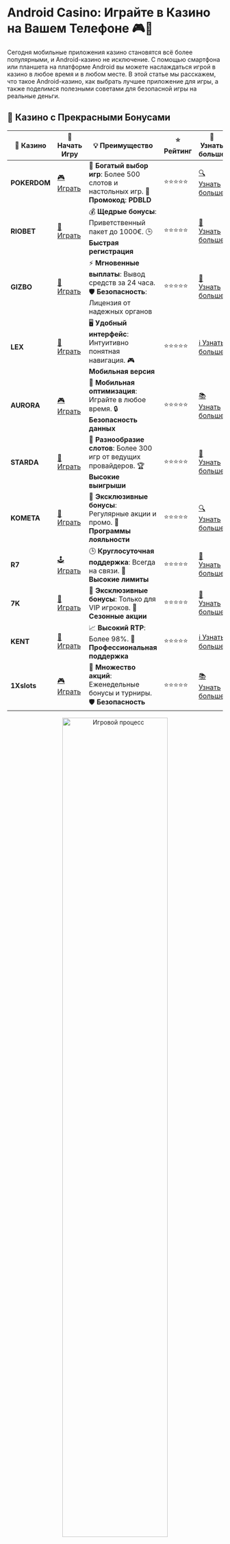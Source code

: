 # Android Casino: Играйте в Казино на Вашем Телефоне 🎮📱

Сегодня мобильные приложения казино становятся всё более популярными, и Android-казино не исключение. С помощью смартфона или планшета на платформе Android вы можете наслаждаться игрой в казино в любое время и в любом месте. В этой статье мы расскажем, что такое Android-казино, как выбрать лучшее приложение для игры, а также поделимся полезными советами для безопасной игры на реальные деньги.

## 🌟 Казино с Прекрасными Бонусами

| 🎲 **Казино** | 🔗 **Начать Игру** | 💡 **Преимущество** | ⭐ **Рейтинг** | 🔗 **Узнать больше** |
|--------------|---------------------|---------------------|----------------|----------------------|
| **POKERDOM**  | [🎮 Играть](https://brandplay.link/4k77v2yx) | 🎉 **Богатый выбор игр**: Более 500 слотов и настольных игр. 🎁 **Промокод**: **PDBLD** | ⭐⭐⭐⭐⭐ | [🔍 Узнать больше](https://brandplay.link/4k77v2yx) |
| **RIOBET**    | [🎰 Играть](https://brandplay.link/7xBLTPyj) | 💰 **Щедрые бонусы**: Приветственный пакет до 1000€. 🕒 **Быстрая регистрация** | ⭐⭐⭐⭐⭐ | [📖 Узнать больше](https://brandplay.link/7xBLTPyj) |
| **GIZBO**     | [🎲 Играть](https://brandplay.link/bprXw4YV) | ⚡ **Мгновенные выплаты**: Вывод средств за 24 часа. 🛡️ **Безопасность**: Лицензия от надежных органов | ⭐⭐⭐⭐⭐ | [📝 Узнать больше](https://brandplay.link/bprXw4YV) |
| **LEX**       | [🤑 Играть](https://brandplay.link/zW4hdDFV) | 🖥️ **Удобный интерфейс**: Интуитивно понятная навигация. 🎮 **Мобильная версия** | ⭐⭐⭐⭐⭐ | [ℹ️ Узнать больше](https://brandplay.link/zW4hdDFV) |
| **AURORA**    | [🎮 Играть](https://10trafic-stat2.com/click/668546556bcc6313411604bd/6766/13032/subaccount) | 📱 **Мобильная оптимизация**: Играйте в любое время. 🔒 **Безопасность данных** | ⭐⭐⭐⭐⭐ | [📚 Узнать больше](https://10trafic-stat2.com/click/668546556bcc6313411604bd/6766/13032/subaccount) |
| **STARDА**    | [🎯 Играть](https://brandplay.link/fB7xwRFL) | 🎰 **Разнообразие слотов**: Более 300 игр от ведущих провайдеров. 🏆 **Высокие выигрыши** | ⭐⭐⭐⭐⭐ | [🔎 Узнать больше](https://brandplay.link/fB7xwRFL) |
| **KOMETA**    | [🎰 Играть](https://brandplay.link/8ZymQJV8) | 🎁 **Эксклюзивные бонусы**: Регулярные акции и промо. 🔄 **Программы лояльности** | ⭐⭐⭐⭐⭐ | [🔍 Узнать больше](https://brandplay.link/8ZymQJV8) |
| **R7**        | [🕹️ Играть](https://brandplay.link/bMd3Yjsw) | 🕒 **Круглосуточная поддержка**: Всегда на связи. 💸 **Высокие лимиты** | ⭐⭐⭐⭐⭐ | [📖 Узнать больше](https://brandplay.link/bMd3Yjsw) |
| **7K**        | [🎲 Играть](https://brandplay.link/BvQyFShp) | 🌟 **Эксклюзивные бонусы**: Только для VIP игроков. 🎉 **Сезонные акции** | ⭐⭐⭐⭐⭐ | [📝 Узнать больше](https://brandplay.link/BvQyFShp) |
| **KENT**      | [🤑 Играть](https://brandplay.link/Fv2WP3js) | 📈 **Высокий RTP**: Более 98%. 💼 **Профессиональная поддержка** | ⭐⭐⭐⭐⭐ | [ℹ️ Узнать больше](https://brandplay.link/Fv2WP3js) |
| **1Xslots**   | [🎮 Играть](https://brandplay.link/hSB1khtr) | 🎉 **Множество акций**: Еженедельные бонусы и турниры. 🛡️ **Безопасность** | ⭐⭐⭐⭐⭐ | [📚 Узнать больше](https://brandplay.link/hSB1khtr) |

<div align="center"> <img src="https://i.pinimg.com/originals/1d/b3/25/1db325483acbe642c6d4e6fdd73a4988.gif" alt="Игровой процесс" width="70%"> </div>
---

## 🚀 Быстрые Выигрыши и Поддержка

| 🎲 **Казино** | 🔗 **Начать Игру** | 💡 **Преимущество** | ⭐ **Рейтинг** | 🔗 **Узнать больше** |
|--------------|---------------------|---------------------|----------------|----------------------|
| **GAMA**      | [🎯 Играть](https://brandplay.link/j6NMKsDz) | 🔍 **Интуитивный интерфейс**: Легкость использования. 🏅 **Престижные турниры** | ⭐⭐⭐⭐☆ | [🔎 Узнать больше](https://brandplay.link/j6NMKsDz) |
| **ONION**     | [🎰 Играть](https://brandplay.link/zBGRVpQ9) | 🤑 **Низкие ставки**: Идеально для начинающих. 🔄 **Быстрые выводы** | ⭐⭐⭐⭐☆ | [🔍 Узнать больше](https://brandplay.link/zBGRVpQ9) |
| **ЧЕМПИОН**   | [🕹️ Играть](https://temon-gter.cfd/go/lRq?p80412p304504pcc44t17455) | 🏅 **Лояльная программа**: Награды за активность. 🎁 **Ежемесячные бонусы** | ⭐⭐⭐⭐☆ | [📖 Узнать больше](https://temon-gter.cfd/go/lRq?p80412p304504pcc44t17455) |
| **VAVADA**    | [🎲 Играть](https://vavadapartner.pro/?promo=ea5c9275-6854-4505-94fc-95ab18221945-linkb2) | 🚀 **Быстрая регистрация**: Начните играть мгновенно. 🔐 **Безопасные транзакции** | ⭐⭐⭐⭐☆ | [📝 Узнать больше](https://vavadapartner.pro/?promo=ea5c9275-6854-4505-94fc-95ab18221945-linkb2) |
| **FRIENDS**   | [🤑 Играть](https://gofriends.mba/linkb2) | 🤝 **Социальные игры**: Играйте с друзьями. 🌐 **Мультиплатформенность** | ⭐⭐⭐⭐☆ | [ℹ️ Узнать больше](https://gofriends.mba/linkb2) |
| **1WIN**      | [🎮 Играть](https://brandplay.link/smXVpBbG) | 🏆 **Спортивные ставки**: Широкий выбор видов спорта. 💵 **Высокие коэффициенты** | ⭐⭐⭐⭐☆ | [📚 Узнать больше](https://brandplay.link/smXVpBbG) |
| **DRIP**      | [🎯 Играть](https://drp-ircp01.com/c07e6a3db) | 🌐 **Инновационные игры**: Новейшие игровые технологии. 🛡️ **Высокая безопасность** | ⭐⭐⭐⭐☆ | [🔎 Узнать больше](https://drp-ircp01.com/c07e6a3db) |
| **JOYCASINO** | [🎰 Играть](https://rpc30.call2me.pro/?/ru/registration?apkpop=0&partner=p24970p3291217pc98f) | 🎁 **Приятные бонусы**: Ежедневные акции и подарки. 🕹️ **Разнообразие игр** | ⭐⭐⭐⭐☆ | [🔍 Узнать больше](https://rpc30.call2me.pro/?/ru/registration?apkpop=0&partner=p24970p3291217pc98f) |
| **PLAYFORTUNA** | [🎮 Играть](https://fortunapromo.net/alt/playfortuna/registration?0dc4a9362a71feb7e3f165fb8e766f70) | 🎉 **Регулярные акции**: Бонусы, фриспины и многое другое. 🏅 **Турниры** | ⭐⭐⭐⭐☆ | [📚 Узнать больше](https://fortunapromo.net/alt/playfortuna/registration?0dc4a9362a71feb7e3f165fb8e766f70) |
| **SYKAA**     | [🤑 Играть](https://s-two-way.com/?source=linkb2&pid=30697) | 💸 **Доступные ставки**: Идеально для новичков. 🎁 **Щедрые бонусы** | ⭐⭐⭐⭐☆ | [🔍 Узнать больше](https://s-two-way.com/?source=linkb2&pid=30697) |

<div align="center"> <img src="https://i.pinimg.com/originals/1d/b3/25/1db325483acbe642c6d4e6fdd73a4988.gif" alt="Игровой процесс" width="70%"> </div>

![Android Casino](https://i.pinimg.com/originals/a9/29/6e/a9296ea1cf6a7c20a985e593451f0323.png)

## Что Такое Android Casino? 📱

Android-казино — это мобильные версии онлайн-казино, которые можно установить на устройства с операционной системой Android. Эти приложения позволяют играть в различные азартные игры, включая игровые автоматы, покер, блэкджек, рулетку и многие другие, прямо на вашем телефоне. Благодаря мобильной версии, пользователи могут играть в казино не только с компьютера, но и с мобильных устройств, получая полную свободу выбора.

### Почему Играть в Android Casino? 🤔

1. **Удобство**: С помощью мобильного устройства вы можете играть в казино в любое время и в любом месте, будь то дома, в транспорте или на отдыхе.
2. **Широкий Выбор Игр**: В Android-казино обычно представлены все популярные игры, доступные в десктопных версиях казино.
3. **Бонусы и Акции**: Многие Android-казино предлагают специальные бонусы и акции для мобильных игроков, включая бесплатные вращения и бонусы за депозит.
4. **Простота и Доступность**: Мобильные приложения просты в использовании, и многие из них могут быть установлены всего за несколько минут.

## Как Скачать и Установить Android Casino? 📥

1. **Выберите Казино** 🏆

Прежде всего, выберите надежное и лицензированное онлайн-казино с Android-приложением. Убедитесь, что казино имеет положительные отзывы, хорошую репутацию и поддерживает безопасные методы оплаты.

2. **Скачайте Приложение** 📲

Перейдите на официальный сайт казино или в Google Play Store и скачайте приложение. Некоторые казино могут не быть доступны в Google Play, но тогда можно скачать файл APK напрямую с сайта казино.

3. **Установите Приложение** 🔧

После того как вы скачаете файл, установите его на свой смартфон. Если вы скачиваете файл APK, не забудьте включить разрешение на установку приложений из неизвестных источников в настройках вашего устройства.

4. **Зарегистрируйтесь или Войдите** 🔑

Если у вас уже есть аккаунт в казино, войдите в него. Если нет — зарегистрируйтесь, чтобы начать играть.

## Какие Игры Доступны в Android Казино? 🎰

Мобильные Android-казино предлагают широкий выбор азартных игр, включая:

- **Игровые Автоматы**: Популярные слоты, включая новинки и классические игры с бонусами и джекпотами.
- **Рулетка**: Европейская, американская и французская рулетки с возможностью ставок на реальные деньги.
- **Блэкджек**: Классическая игра с картами, доступная с различными вариантами правил.
- **Покер**: Включая техасский холдем и другие популярные разновидности покера.
- **Игры с Живыми Дилерами**: Некоторые казино предлагают мобильные версии игр с реальными дилерами, которые ведут игру в реальном времени.

## Преимущества Игры в Android Казино 📈

1. **Доступность 24/7** 🌙

Мобильные казино позволяют играть в любое время суток, что идеально подходит для тех, кто вечно в движении.

2. **Бонусы для Мобильных Игроков** 🎁

Многие казино предлагают эксклюзивные бонусы и акции для пользователей мобильных приложений, включая фриспины и бонусы на депозит.

3. **Удобство Платежей** 💳

Мобильные казино обычно поддерживают различные методы ввода и вывода денег, включая мобильные платежи, электронные кошельки и банковские карты.

4. **Графика и Интерфейс** 🎨

Современные Android-казино обладают отличной графикой и удобным интерфейсом, что делает игровой процесс увлекательным и удобным.

## Советы по Игре в Android Казино 🎯

1. **Играйте Ответственно** 💡

Азартные игры должны быть развлекательными. Не забывайте устанавливать лимиты на время игры и ставки, чтобы избежать излишних трат.

2. **Проверяйте Лицензию Казино** 🔒

Перед тем как начать играть, убедитесь, что казино лицензировано и регулируется авторитетными органами, такими как MGA или UK Gambling Commission.

3. **Используйте Бонусы Умно** 💰

Воспользуйтесь бонусами за регистрацию и бесплатными спинами, чтобы увеличить шансы на выигрыш. Но всегда читайте условия для отыгрыша бонуса.

4. **Обновляйте Приложение** 🔄

Регулярно обновляйте мобильное приложение казино, чтобы получать доступ к новым функциям, улучшенной безопасности и исправлениям ошибок.

## Заключение 🎉

Android-казино — это удобный способ играть в азартные игры на мобильных устройствах. С помощью приложений на Android вы можете наслаждаться любимыми играми в любом месте и в любое время. Подберите лучшее казино с мобильным приложением, скачайте его, и не забудьте воспользоваться бонусами и предложениями для мобильных игроков. Начните играть прямо сейчас и выиграйте на ходу! 🎰💸
